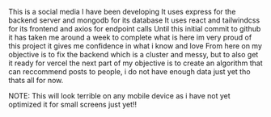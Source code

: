 This is a social media I have been developing
It uses express for the backend server and mongodb for its database
It uses react and tailwindcss for its frontend and axios for endpoint calls
Until this initial commit to github it has taken me around a week to complete what is here
im very proud of this project it gives me confidence in what i know and love
From here on my objective is to fix the backend which is a cluster and messy, but to also get it ready for vercel
the next part of my objective is to create an algorithm that can reccommend posts to people, i do not have enough data just yet tho
thats all for now.


NOTE: This will look terrible on any mobile device as i have not yet optimized it for small screens just yet!!
